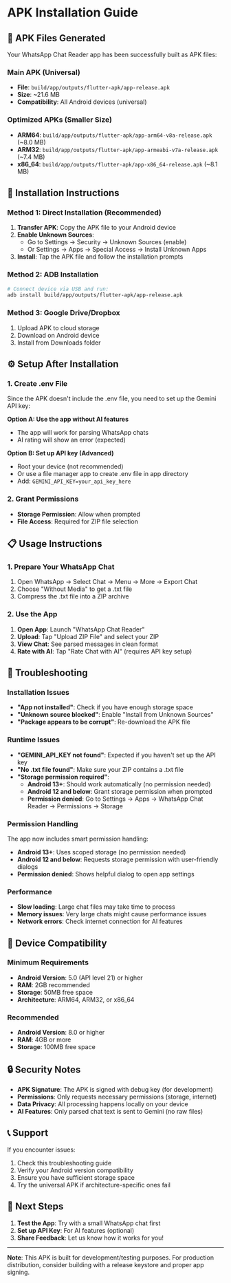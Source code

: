 # APK Installation Guide

## 📱 APK Files Generated

Your WhatsApp Chat Reader app has been successfully built as APK files:

### Main APK (Universal)
- **File**: `build/app/outputs/flutter-apk/app-release.apk`
- **Size**: ~21.6 MB
- **Compatibility**: All Android devices (universal)

### Optimized APKs (Smaller Size)
- **ARM64**: `build/app/outputs/flutter-apk/app-arm64-v8a-release.apk` (~8.0 MB)
- **ARM32**: `build/app/outputs/flutter-apk/app-armeabi-v7a-release.apk` (~7.4 MB)
- **x86_64**: `build/app/outputs/flutter-apk/app-x86_64-release.apk` (~8.1 MB)

## 🚀 Installation Instructions

### Method 1: Direct Installation (Recommended)
1. **Transfer APK**: Copy the APK file to your Android device
2. **Enable Unknown Sources**: 
   - Go to Settings → Security → Unknown Sources (enable)
   - Or Settings → Apps → Special Access → Install Unknown Apps
3. **Install**: Tap the APK file and follow the installation prompts

### Method 2: ADB Installation
```bash
# Connect device via USB and run:
adb install build/app/outputs/flutter-apk/app-release.apk
```

### Method 3: Google Drive/Dropbox
1. Upload APK to cloud storage
2. Download on Android device
3. Install from Downloads folder

## ⚙️ Setup After Installation

### 1. Create .env File
Since the APK doesn't include the .env file, you need to set up the Gemini API key:

**Option A: Use the app without AI features**
- The app will work for parsing WhatsApp chats
- AI rating will show an error (expected)

**Option B: Set up API key (Advanced)**
- Root your device (not recommended)
- Or use a file manager app to create .env file in app directory
- Add: `GEMINI_API_KEY=your_api_key_here`

### 2. Grant Permissions
- **Storage Permission**: Allow when prompted
- **File Access**: Required for ZIP file selection

## 📋 Usage Instructions

### 1. Prepare Your WhatsApp Chat
1. Open WhatsApp → Select Chat → Menu → More → Export Chat
2. Choose "Without Media" to get a .txt file
3. Compress the .txt file into a ZIP archive

### 2. Use the App
1. **Open App**: Launch "WhatsApp Chat Reader"
2. **Upload**: Tap "Upload ZIP File" and select your ZIP
3. **View Chat**: See parsed messages in clean format
4. **Rate with AI**: Tap "Rate Chat with AI" (requires API key setup)

## 🔧 Troubleshooting

### Installation Issues
- **"App not installed"**: Check if you have enough storage space
- **"Unknown source blocked"**: Enable "Install from Unknown Sources"
- **"Package appears to be corrupt"**: Re-download the APK file

### Runtime Issues
- **"GEMINI_API_KEY not found"**: Expected if you haven't set up the API key
- **"No .txt file found"**: Make sure your ZIP contains a .txt file
- **"Storage permission required"**: 
  - **Android 13+**: Should work automatically (no permission needed)
  - **Android 12 and below**: Grant storage permission when prompted
  - **Permission denied**: Go to Settings → Apps → WhatsApp Chat Reader → Permissions → Storage

### Permission Handling
The app now includes smart permission handling:
- **Android 13+**: Uses scoped storage (no permission needed)
- **Android 12 and below**: Requests storage permission with user-friendly dialogs
- **Permission denied**: Shows helpful dialog to open app settings

### Performance
- **Slow loading**: Large chat files may take time to process
- **Memory issues**: Very large chats might cause performance issues
- **Network errors**: Check internet connection for AI features

## 📱 Device Compatibility

### Minimum Requirements
- **Android Version**: 5.0 (API level 21) or higher
- **RAM**: 2GB recommended
- **Storage**: 50MB free space
- **Architecture**: ARM64, ARM32, or x86_64

### Recommended
- **Android Version**: 8.0 or higher
- **RAM**: 4GB or more
- **Storage**: 100MB free space

## 🔒 Security Notes

- **APK Signature**: The APK is signed with debug key (for development)
- **Permissions**: Only requests necessary permissions (storage, internet)
- **Data Privacy**: All processing happens locally on your device
- **AI Features**: Only parsed chat text is sent to Gemini (no raw files)

## 📞 Support

If you encounter issues:
1. Check this troubleshooting guide
2. Verify your Android version compatibility
3. Ensure you have sufficient storage space
4. Try the universal APK if architecture-specific ones fail

## 🎯 Next Steps

1. **Test the App**: Try with a small WhatsApp chat first
2. **Set up API Key**: For AI features (optional)
3. **Share Feedback**: Let us know how it works for you!

---

**Note**: This APK is built for development/testing purposes. For production distribution, consider building with a release keystore and proper app signing.
